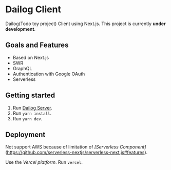 # Dailog Client
Dailog(Todo toy project) Client using Next.js.
This project is currently **under development**.

## Goals and Features
- Based on Next.js
- SWR
- GraphQL
- Authentication with Google OAuth
- Serverless

## Getting started
1. Run [Dailog Server](https://github.com/zenato/dailog-server).
2. Run `yarn install`.
3. Run `yarn dev`.
  
## Deployment

Not support AWS because of limitation of *[Serverless Component]*(https://github.com/serverless-nextjs/serverless-next.js#features).

Use the *Vercel platform*.
Run `vercel`.
